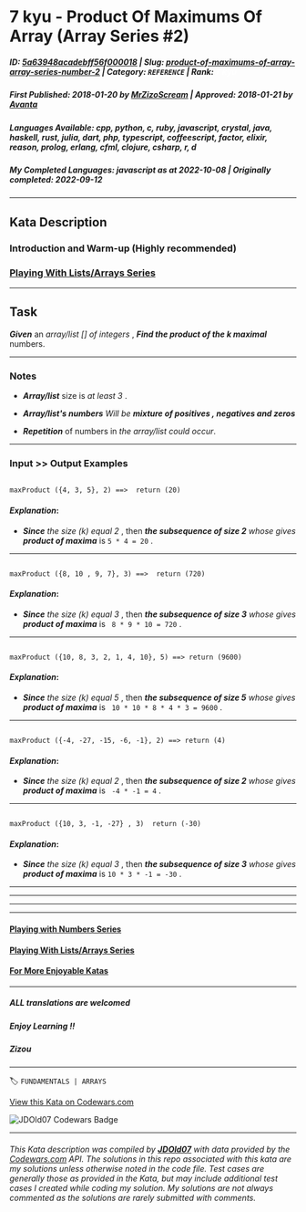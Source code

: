 # 7 kyu - Product Of Maximums Of Array (Array Series #2) 

##### **ID**: [5a63948acadebff56f000018](https://www.codewars.com/kata/5a63948acadebff56f000018) | **Slug**: [product-of-maximums-of-array-array-series-number-2](https://www.codewars.com/kata/5a63948acadebff56f000018) | **Category**: `REFERENCE` | **Rank**: <span style="color:white">7 kyu</span>

##### **First Published**: 2018-01-20 ***by*** [MrZizoScream](https://www.codewars.com/users/MrZizoScream) | **Approved**: 2018-01-21 ***by*** [Avanta](https://www.codewars.com/users/Avanta)

##### **Languages Available**: cpp, python, c, ruby, javascript, crystal, java, haskell, rust, julia, dart, php, typescript, coffeescript, factor, elixir, reason, prolog, erlang, cfml, clojure, csharp, r, d

##### **My Completed Languages**: javascript ***as at*** 2022-10-08 | **Originally completed**: 2022-09-12

---

## Kata Description


### Introduction and Warm-up (Highly recommended)



### [Playing With Lists/Arrays Series](https://www.codewars.com/collections/playing-with-lists-slash-arrays)

___



## Task



**_Given_** an *array/list [] of integers* , **_Find the product of the k maximal_** numbers.

___



### Notes 



* **_Array/list_** size is *at least 3* .



* **_Array/list's numbers_**  *Will be* **_mixture of positives , negatives and zeros_** 



* **_Repetition_** of numbers in *the array/list could occur*.

___



### Input >> Output Examples 



```

maxProduct ({4, 3, 5}, 2) ==>  return (20)

```



#### _Explanation_:



* **_Since_** *the size (k) equal 2* , then **_the subsequence of size 2_** *whose gives* **_product of maxima_**  is `5 * 4 = 20` .

___



```

maxProduct ({8, 10 , 9, 7}, 3) ==>  return (720)

```



#### _Explanation_:



* **_Since_** *the size (k) equal 3* , then **_the subsequence of size 3_** *whose gives* **_product of maxima_**  is ` 8 * 9 * 10 = 720` .

___



```

maxProduct ({10, 8, 3, 2, 1, 4, 10}, 5) ==> return (9600)

```



#### _Explanation_:



* **_Since_** *the size (k) equal 5* , then **_the subsequence of size 5_** *whose gives* **_product of maxima_**  is ` 10 * 10 * 8 * 4 * 3 = 9600` .

___



```

maxProduct ({-4, -27, -15, -6, -1}, 2) ==> return (4)

```



#### _Explanation_:



* **_Since_** *the size (k) equal 2* , then **_the subsequence of size 2_** *whose gives* **_product of maxima_**  is ` -4 * -1 = 4` .

___



```

maxProduct ({10, 3, -1, -27} , 3)  return (-30)

``` 



#### _Explanation_:

* **_Since_** *the size (k) equal 3* , then **_the subsequence of size 3_** *whose gives* **_product of maxima_**  is ` 10 * 3 * -1 = -30 ` .

___

___

___

___



#### [Playing with Numbers Series](https://www.codewars.com/collections/playing-with-numbers)



#### [Playing With Lists/Arrays Series](https://www.codewars.com/collections/playing-with-lists-slash-arrays)



#### [For More Enjoyable Katas](http://www.codewars.com/users/MrZizoScream/authored)

___



##### ALL translations are welcomed



##### Enjoy Learning !!

##### Zizou





---


🏷 `FUNDAMENTALS | ARRAYS`


[View this Kata on Codewars.com](https://www.codewars.com/kata/5a63948acadebff56f000018)

![](https://www.codewars.com/users/jdold07/badges/large "JDOld07 Codewars Badge")

---

###### *This Kata description was compiled by [**JDOld07**](https://tpstech.dev) with data provided by the [Codewars.com](https://www.codewars.com) API.  The solutions in this repo associated with this kata are my solutions unless otherwise noted in the code file.  Test cases are generally those as provided in the Kata, but may include additional test cases I created while coding my solution.  My solutions are not always commented as the solutions are rarely submitted with comments.*
